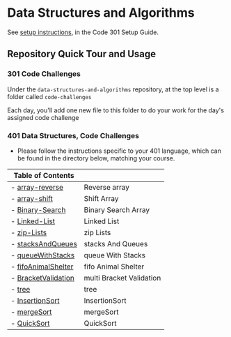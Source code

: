 # Data Structures and Algorithms

See [setup instructions](https://codefellows.github.io/setup-guide/code-301/3-code-challenges), in the Code 301 Setup Guide.

## Repository Quick Tour and Usage

### 301 Code Challenges

Under the `data-structures-and-algorithms` repository, at the top level is a folder called `code-challenges`

Each day, you'll add one new file to this folder to do your work for the day's assigned code challenge

### 401 Data Structures, Code Challenges

- Please follow the instructions specific to your 401 language, which can be found in the directory below, matching your course.




|                                  Table of Contents                   |                                       |
| -------------------------------------------------------------------- | ------------------------------------- |
| - [array-reverse](challenges/arrayReverse/readme.md)                 |  Reverse array                        |
| - [array-shift](challenges/arrayShift/readme.md)                     |  Shift Array                          |
| - [Binary-Search](challenges/arrayBinarySearch/readme.md)            |  Binary Search Array                  |
| - [Linked-List](challenges/linkedList/readme.md)                     |  Linked List                          |
| - [zip-Lists](challenges/llZip/readme.md)                            |  zip Lists                            |
| - [stacksAndQueues](challenges/stacksAndQueues/readme.md)            |  stacks And Queues                    |
| - [queueWithStacks](challenges/queueWithStacks/readme.md)            |  queue With Stacks                    |
| - [fifoAnimalShelter](challenges/fifoAnimalShelter/readme.md)        |  fifo Animal Shelter                  |
| - [BracketValidation](challenges/multiBracketValidation/readme.md)   |  multi Bracket Validation             |
| - [tree](challenges/tree/readme.md)                                  |  tree                                 |
| - [InsertionSort](challenges/InsertionSort/readme.md)                |  InsertionSort                        |
| - [mergeSort](challenges/mergeSort/readme.md)                        |  mergeSort                            |
| - [QuickSort](challenges/QuickSort/readme.md)                        |  QuickSort                            |



